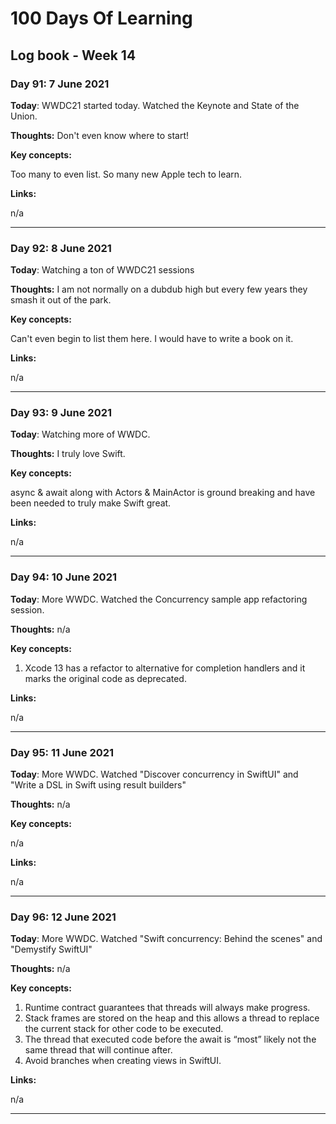 # 100 Days Of Learning

## Log book - Week 14

### Day 91: 7 June 2021

**Today**: WWDC21 started today. Watched the Keynote and State of the Union.

**Thoughts:** Don't even know where to start!

**Key concepts:**

Too many to even list. So many new Apple tech to learn.

**Links:**

n/a

---

### Day 92: 8 June 2021

**Today**: Watching a ton of WWDC21 sessions

**Thoughts:** I am not normally on a dubdub high but every few years they smash it out of the park.

**Key concepts:**

Can't even begin to list them here. I would have to write a book on it.

**Links:**

n/a

---

### Day 93: 9 June 2021

**Today**: Watching more of WWDC.

**Thoughts:** I truly love Swift.

**Key concepts:**

async & await along with Actors & MainActor is ground breaking and have been needed to truly make Swift great.

**Links:**

n/a

---

### Day 94: 10 June 2021

**Today**: More WWDC. Watched the Concurrency sample app refactoring session.

**Thoughts:** n/a

**Key concepts:**

1. Xcode 13 has a refactor to alternative for completion handlers and it marks the original code as deprecated.

**Links:**

n/a

---

### Day 95: 11 June 2021

**Today**: More WWDC.
Watched "Discover concurrency in SwiftUI" and "Write a DSL in Swift using result builders"

**Thoughts:** n/a

**Key concepts:**

n/a

**Links:**

n/a

---

### Day 96: 12 June 2021

**Today**: More WWDC.
Watched "Swift concurrency: Behind the scenes" and
"Demystify SwiftUI"

**Thoughts:** n/a

**Key concepts:**

1. Runtime contract guarantees that threads will always make progress.
2. Stack frames are stored on the heap and this allows a thread to replace the current stack for other code to be executed.
3. The thread that executed code before the await is “most” likely not the same thread that will continue after.
4. Avoid branches when creating views in SwiftUI.

**Links:**

n/a

---
